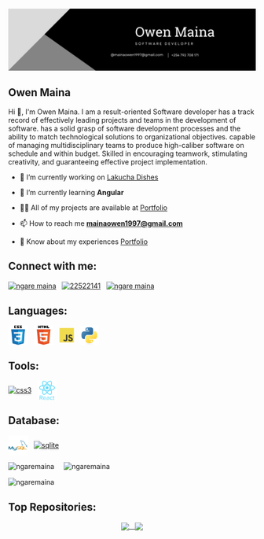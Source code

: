 <p align="center">
  <img src = "https://raw.githubusercontent.com/Ngaremaina/Ngaremaina/main/media/LinkedIn Banner.png" />
</p>

## Owen Maina
Hi 👋, I'm Owen Maina. I am a result-oriented Software developer has a track record of effectively leading projects and teams in the development of software. has a solid grasp of software development processes and the ability to match technological solutions to organizational objectives. capable of managing multidisciplinary teams to produce high-caliber software on schedule and within budget. Skilled in encouraging teamwork, stimulating creativity, and guaranteeing effective project implementation. 

- 🔭 I’m currently working on [Lakucha Dishes](https://lakucha-dishes.onrender.com/)

- 🌱 I’m currently learning **Angular**

- 👨‍💻 All of my projects are available at [Portfolio](https://ngaremaina.github.io/ngaremaina/)

- 📫 How to reach me **mainaowen1997@gmail.com**

- 📄 Know about my experiences [Portfolio](https://ngaremaina.github.io/ngaremaina/)

## Connect with me:
<p align="left">
<a href="https://www.linkedin.com/in/owen-maina-3677b6179" target="blank"><img align="center" src="https://raw.githubusercontent.com/rahuldkjain/github-profile-readme-generator/master/src/images/icons/Social/linked-in-alt.svg" alt="ngare maina" height="30" width="30" /></a>&nbsp;&nbsp;
<a href="https://stackoverflow.com/users/22522141" target="blank"><img align="center" src="https://raw.githubusercontent.com/rahuldkjain/github-profile-readme-generator/master/src/images/icons/Social/stack-overflow.svg" alt="22522141" height="30" width="30" /></a>&nbsp;&nbsp;
<a href="https://leetcode.com/Ngaremaina/" target="blank"><img align="center" src="https://raw.githubusercontent.com/rahuldkjain/github-profile-readme-generator/master/src/images/icons/Social/leet-code.svg" alt="ngare maina" height="30" width="30" /></a>
</p>

## Languages: 
<p align="left"> 
  <a href="https://www.w3schools.com/css/" target="blank"><img align="center" src="https://raw.githubusercontent.com/devicons/devicon/master/icons/css3/css3-original-wordmark.svg" alt="css3" height="40" width="40" /></a>&nbsp;&nbsp;
  <a href="https://www.w3.org/html/" target="blank"><img align="center" src="https://raw.githubusercontent.com/devicons/devicon/master/icons/html5/html5-original-wordmark.svg" alt="html5" height="40" width="40" /></a>&nbsp;&nbsp;
  <a href="https://developer.mozilla.org/en-US/docs/Web/JavaScript" target="blank"><img align="center" src="https://raw.githubusercontent.com/devicons/devicon/master/icons/javascript/javascript-original.svg" alt="javascript" height="30" width="30" /></a>&nbsp;&nbsp;
  <a href="https://www.python.org" target="blank"><img align="center" src="https://raw.githubusercontent.com/devicons/devicon/master/icons/python/python-original.svg" alt="python" height="40" width="40" /></a>&nbsp;&nbsp;
</p>

## Tools: 
<p align = "left">
   <a href="https://flask.palletsprojects.com/" target="blank"><img align="center" src="https://www.vectorlogo.zone/logos/pocoo_flask/pocoo_flask-icon.svg" alt="css3" height="40" width="40" /></a>&nbsp;&nbsp;
   <a href="https://reactjs.org/" target="blank"><img align="center" src="https://raw.githubusercontent.com/devicons/devicon/master/icons/react/react-original-wordmark.svg" alt="css3" height="40" width="40" /></a>&nbsp;&nbsp;  
</p>

## Database: </h3>
<p align="left">
  <a href="https://www.mysql.com/" target="blank"><img align="center" src="https://raw.githubusercontent.com/devicons/devicon/master/icons/mysql/mysql-original-wordmark.svg" alt="mysql" height="40" width="40" /></a>&nbsp;&nbsp;
  <a href="https://www.sqlite.org/" target="blank"><img align="center" src="https://www.vectorlogo.zone/logos/sqlite/sqlite-icon.svg" alt="sqlite" height="40" width="40" /></a>&nbsp;&nbsp;  
</p>


<p align = "left">
  <img src="https://github-readme-stats.vercel.app/api?username=ngaremaina&show_icons=true&locale=en&theme=dark" alt="ngaremaina" />&nbsp;&nbsp;&nbsp;&nbsp;
  <img src="https://github-readme-stats.vercel.app/api/top-langs?username=ngaremaina&show_icons=true&locale=en&layout=compact&theme=dark" alt="ngaremaina" />  
</p>


<p><img align="center" src="https://github-readme-streak-stats.herokuapp.com/?user=ngaremaina&theme=dark" alt="ngaremaina" /></p>

## Top Repositories:
<p align = "center">
<a href="https://github.com/Ngaremaina/Lakucha-Dishes">
  <img align="center" src="https://github-readme-stats.vercel.app/api/pin/?username=ngaremaina&repo=Lakucha-Dishes&theme=dark" />&nbsp;&nbsp;
</a>
<a href="https://github.com/Ngaremaina/Kitabu">
  <img align="center" src="https://github-readme-stats.vercel.app/api/pin/?username=ngaremaina&repo=kitabu&theme=dark" />
</a>
  
</p>


